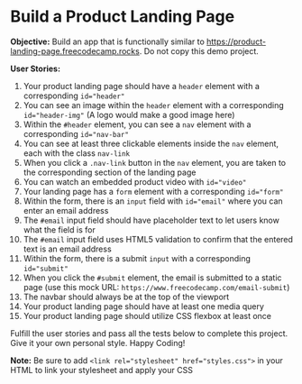 # Build a Product Landing Page

**Objective:** Build an app that is functionally similar to https://product-landing-page.freecodecamp.rocks. Do not copy this demo project.

**User Stories:**

1. Your product landing page should have a `header` element with a corresponding `id="header"`
2. You can see an image within the `header` element with a corresponding `id="header-img"` (A logo would make a good image here)
3. Within the `#header` element, you can see a `nav` element with a corresponding `id="nav-bar"`
4. You can see at least three clickable elements inside the `nav` element, each with the class `nav-link`
5. When you click a `.nav-link` button in the `nav` element, you are taken to the corresponding section of the landing page
6. You can watch an embedded product video with `id="video"`
7. Your landing page has a `form` element with a corresponding `id="form"`
8. Within the form, there is an `input` field with `id="email"` where you can enter an email address
9. The `#email` input field should have placeholder text to let users know what the field is for
10. The `#email` input field uses HTML5 validation to confirm that the entered text is an email address
11. Within the form, there is a submit `input` with a corresponding `id="submit"`
12. When you click the `#submit` element, the email is submitted to a static page (use this mock URL: `https://www.freecodecamp.com/email-submit`)
13. The navbar should always be at the top of the viewport
14. Your product landing page should have at least one media query
15. Your product landing page should utilize CSS flexbox at least once

Fulfill the user stories and pass all the tests below to complete this project. Give it your own personal style. Happy Coding!

**Note:** Be sure to add `<link rel="stylesheet" href="styles.css">` in your HTML to link your stylesheet and apply your CSS